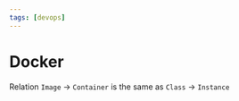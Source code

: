 ```yaml
---
tags: [devops]
---
```


# Docker

Relation `Image` -> `Container` is the same as `Class` -> `Instance`
